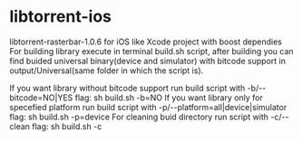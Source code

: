 libtorrent-ios
==============

libtorrent-rasterbar-1.0.6 for iOS like Xcode project with boost dependies
For building library execute in terminal build.sh script, after building you can find buided universal binary(device and simulator) with bitcode support in output/Universal(same folder in which the script is).

If you want library without bitcode support run build script with -b/--bitcode=NO|YES flag:
  sh build.sh -b=NO
If you want library only for specefied platform run build script with -p/--platform=all|device|simulator flag:
  sh build.sh -p=device
For cleaning buid directory run script with -c/--clean flag: 
  sh build.sh -c

